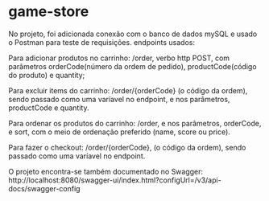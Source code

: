 # game-store

No projeto, foi adicionada conexão com o banco de dados mySQL e usado o Postman para teste de requisições.
endpoints usados: 

Para adicionar produtos no carrinho: /order, verbo http POST, com parâmetros orderCode(número da ordem de pedido), productCode(código do produto) e quantity;

Para excluir items do carrinho: /order/{orderCode} (o código da ordem), sendo passado como uma varíavel no endpoint, e nos parâmetros, productCode e quantity.

Para ordenar os produtos do carrinho: /order, e nos parâmetros, orderCode, e sort, com o meio de ordenação preferido (name, score ou price).

Para fazer o checkout: /order/{orderCode}, (o código da ordem), sendo passado como uma varíavel no endpoint.



O projeto encontra-se também documentado no Swagger: http://localhost:8080/swagger-ui/index.html?configUrl=/v3/api-docs/swagger-config

